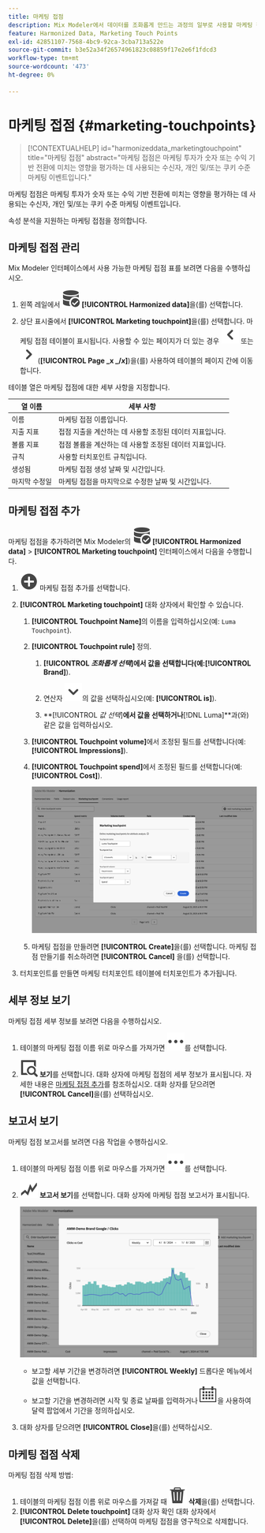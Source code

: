 ```yaml
---
title: 마케팅 접점
description: Mix Modeler에서 데이터를 조화롭게 만드는 과정의 일부로 사용할 마케팅 접점을 만드는 방법을 알아봅니다.
feature: Harmonized Data, Marketing Touch Points
exl-id: 42851107-7568-4bc9-92ca-3cba713a522e
source-git-commit: b3e52a34f26574961823c08859f17e2e6f1fdcd3
workflow-type: tm+mt
source-wordcount: '473'
ht-degree: 0%

---
```


# 마케팅 접점 {#marketing-touchpoints}

>[!CONTEXTUALHELP]
>id="harmonizeddata_marketingtouchpoint"
>title="마케팅 접점"
>abstract="마케팅 접점은 마케팅 투자가 숫자 또는 수익 기반 전환에 미치는 영향을 평가하는 데 사용되는 수신자, 개인 및/또는 쿠키 수준 마케팅 이벤트입니다."


마케팅 접점은 마케팅 투자가 숫자 또는 수익 기반 전환에 미치는 영향을 평가하는 데 사용되는 수신자, 개인 및/또는 쿠키 수준 마케팅 이벤트입니다.

속성 분석을 지원하는 마케팅 접점을 정의합니다.

## 마케팅 접점 관리

Mix Modeler 인터페이스에서 사용 가능한 마케팅 접점 표를 보려면 다음을 수행하십시오.

1. 왼쪽 레일에서 ![DataSearch](/help/assets/icons/DataCheck.svg) **[!UICONTROL Harmonized data]**&#x200B;을(를) 선택합니다.

1. 상단 표시줄에서 **[!UICONTROL Marketing touchpoint]**&#x200B;을(를) 선택합니다. 마케팅 접점 테이블이 표시됩니다. 사용할 수 있는 페이지가 더 있는 경우 ![왼쪽 화살표](/help/assets/icons/ChevronLeft.svg) 또는 ![오른쪽 화살표](/help/assets/icons/ChevronRight.svg)(**[!UICONTROL Page _x _/_x_]**)을(를) 사용하여 테이블의 페이지 간에 이동합니다.

테이블 열은 마케팅 접점에 대한 세부 사항을 지정합니다.

| 열 이름 | 세부 사항 |
| --- | ---|
| 이름 | 마케팅 접점 이름입니다. |
| 지출 지표 | 접점 지출을 계산하는 데 사용할 조정된 데이터 지표입니다. |
| 볼륨 지표 | 접점 볼륨을 계산하는 데 사용할 조정된 데이터 지표입니다. |
| 규칙 | 사용할 터치포인트 규칙입니다. |
| 생성됨 | 마케팅 접점 생성 날짜 및 시간입니다. |
| 마지막 수정일 | 마케팅 접점을 마지막으로 수정한 날짜 및 시간입니다. |


## 마케팅 접점 추가

마케팅 접점을 추가하려면 Mix Modeler의 ![DataSearch](/help/assets/icons/DataCheck.svg) **[!UICONTROL Harmonized data]** > **[!UICONTROL Marketing touchpoint]** 인터페이스에서 다음을 수행합니다.

1. ![추가](/help/assets/icons/AddCircle.svg) 마케팅 접점 추가를 선택합니다.

1. **[!UICONTROL Marketing touchpoint]** 대화 상자에서 확인할 수 있습니다.

   1. **[!UICONTROL Touchpoint Name]**&#x200B;의 이름을 입력하십시오(예: `Luma Touchpoint`).

   1. **[!UICONTROL Touchpoint rule]** 정의.

      1. **[!UICONTROL *조화롭게 선택&#x200B;*]**에서 값을 선택합니다(예:**[!UICONTROL Brand]**).

      1. 연산자 ![V자형 화살표](/help/assets/icons/ChevronDown.svg)의 값을 선택하십시오(예: **[!UICONTROL is]**).

      1. **[!UICONTROL *값 선택&#x200B;*]**에서 값을 선택하거나&#x200B;**[!DNL Luma]**과(와) 같은 값을 입력하십시오.

   1. **[!UICONTROL Touchpoint volume]**&#x200B;에서 조정된 필드를 선택합니다(예: **[!UICONTROL Impressions]**).

   1. **[!UICONTROL Touchpoint spend]**&#x200B;에서 조정된 필드를 선택합니다(예: **[!UICONTROL Cost]**).

      ![마케팅 접점](/help/assets/create-touchpoint.png)

   1. 마케팅 접점을 만들려면 **[!UICONTROL Create]**&#x200B;을(를) 선택합니다. 마케팅 접점 만들기를 취소하려면 **[!UICONTROL Cancel]** 을(를) 선택합니다.

1. 터치포인트를 만들면 마케팅 터치포인트 테이블에 터치포인트가 추가됩니다.


## 세부 정보 보기

마케팅 접점 세부 정보를 보려면 다음을 수행하십시오.

1. 테이블의 마케팅 접점 이름 위로 마우스를 가져가면 ![자세히](/help/assets/icons/More.svg)를 선택합니다.

1. ![보기](/help/assets/icons/ViewDetail.svg) **보기**&#x200B;를 선택합니다. 대화 상자에 마케팅 접점의 세부 정보가 표시됩니다. 자세한 내용은 [마케팅 접점 추가](#add-a-marketing-touchpoint)를 참조하십시오. 대화 상자를 닫으려면 **[!UICONTROL Cancel]**&#x200B;을(를) 선택하십시오.


## 보고서 보기

마케팅 접점 보고서를 보려면 다음 작업을 수행하십시오.

1. 테이블의 마케팅 접점 이름 위로 마우스를 가져가면 ![자세히](/help/assets/icons/More.svg)를 선택합니다.

1. ![GraphTrend](/help/assets/icons/GraphTrend.svg) **보고서 보기**&#x200B;를 선택합니다. 대화 상자에 마케팅 접점 보고서가 표시됩니다.

   ![마케팅 접점 보기 보고서](../assets/marketingtouchpoint-view-report.png)

   * 보고할 세부 기간을 변경하려면 **[!UICONTROL Weekly]** 드롭다운 메뉴에서 값을 선택합니다.
   * 보고할 기간을 변경하려면 시작 및 종료 날짜를 입력하거나 ![달력](/help/assets/icons/Calendar.svg)을 사용하여 달력 팝업에서 기간을 정의하십시오.

1. 대화 상자를 닫으려면 **[!UICONTROL Close]**&#x200B;을(를) 선택하십시오.

## 마케팅 접점 삭제

마케팅 접점 삭제 방법:

1. 테이블의 마케팅 접점 이름 위로 마우스를 가져갈 때 ![삭제](/help/assets/icons/Delete.svg) **삭제**&#x200B;을(를) 선택합니다.
1. **[!UICONTROL Delete touchpoint]** 대화 상자 확인 대화 상자에서 **[!UICONTROL Delete]**&#x200B;을(를) 선택하여 마케팅 접점을 영구적으로 삭제합니다.

